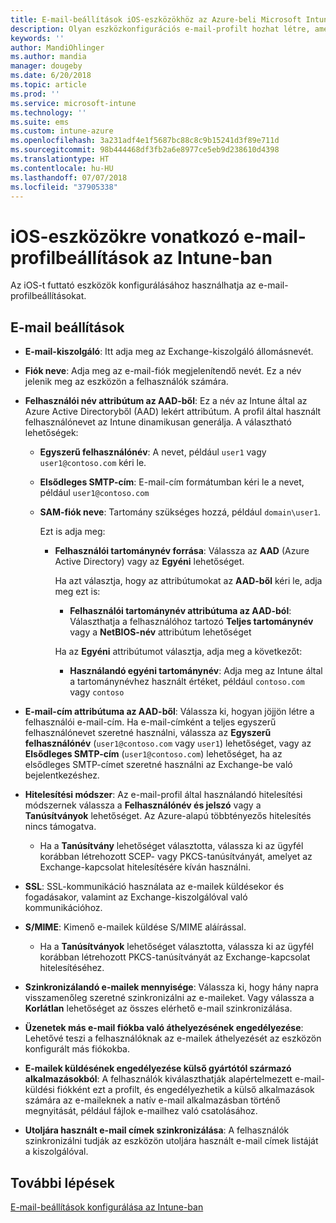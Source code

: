 ```yaml
---
title: E-mail-beállítások iOS-eszközökhöz az Azure-beli Microsoft Intune-ban | Microsoft Docs
description: Olyan eszközkonfigurációs e-mail-profilt hozhat létre, amely az Exchange-kiszolgálót használja, és a tulajdonságokat az Azure Active Directoryból olvassa be. Engedélyezheti az SSL-t, tanúsítványok vagy felhasználónév és jelszó használatával hitelesítheti a felhasználókat, valamint szinkronizálhatja az e-maileket az iOS-eszközökön a Microsoft Intune használatával.
keywords: ''
author: MandiOhlinger
ms.author: mandia
manager: dougeby
ms.date: 6/20/2018
ms.topic: article
ms.prod: ''
ms.service: microsoft-intune
ms.technology: ''
ms.suite: ems
ms.custom: intune-azure
ms.openlocfilehash: 3a231adf4e1f5687bc88c8c9b15241d3f89e711d
ms.sourcegitcommit: 98b444468df3fb2a6e8977ce5eb9d238610d4398
ms.translationtype: HT
ms.contentlocale: hu-HU
ms.lasthandoff: 07/07/2018
ms.locfileid: "37905338"
---
```

# <a name="email-profile-settings-for-ios-devices---intune"></a>iOS-eszközökre vonatkozó e-mail-profilbeállítások az Intune-ban

Az iOS-t futtató eszközök konfigurálásához használhatja az e-mail-profilbeállításokat.

## <a name="email-settings"></a>E-mail beállítások

- **E-mail-kiszolgáló**: Itt adja meg az Exchange-kiszolgáló állomásnevét.
- **Fiók neve**: Adja meg az e-mail-fiók megjelenítendő nevét. Ez a név jelenik meg az eszközön a felhasználók számára.
- **Felhasználói név attribútum az AAD-ből**: Ez a név az Intune által az Azure Active Directoryből (AAD) lekért attribútum. A profil által használt felhasználónevet az Intune dinamikusan generálja. A választható lehetőségek:
  - **Egyszerű felhasználónév**: A nevet, például `user1` vagy `user1@contoso.com` kéri le.
  - **Elsődleges SMTP-cím**: E-mail-cím formátumban kéri le a nevet, például `user1@contoso.com`
  - **SAM-fiók neve**: Tartomány szükséges hozzá, például `domain\user1`.

    Ezt is adja meg:  
    - **Felhasználói tartománynév forrása**: Válassza az **AAD** (Azure Active Directory) vagy az **Egyéni** lehetőséget.

      Ha azt választja, hogy az attribútumokat az **AAD-ből** kéri le, adja meg ezt is:
      - **Felhasználói tartománynév attribútuma az AAD-ból**: Választhatja a felhasználóhoz tartozó **Teljes tartománynév** vagy a **NetBIOS-név** attribútum lehetőséget

      Ha az **Egyéni** attribútumot választja, adja meg a következőt:
      - **Használandó egyéni tartománynév**: Adja meg az Intune által a tartománynévhez használt értéket, például `contoso.com` vagy `contoso`

- **E-mail-cím attribútuma az AAD-ből**: Válassza ki, hogyan jöjjön létre a felhasználói e-mail-cím. Ha e-mail-címként a teljes egyszerű felhasználónevet szeretné használni, válassza az **Egyszerű felhasználónév** (`user1@contoso.com` vagy `user1`) lehetőséget, vagy az **Elsődleges SMTP-cím** (`user1@contoso.com`) lehetőséget, ha az elsődleges SMTP-címet szeretné használni az Exchange-be való bejelentkezéshez.
- **Hitelesítési módszer**: Az e-mail-profil által használandó hitelesítési módszernek válassza a **Felhasználónév és jelszó** vagy a **Tanúsítványok** lehetőséget. Az Azure-alapú többtényezős hitelesítés nincs támogatva.
  - Ha a **Tanúsítvány** lehetőséget választotta, válassza ki az ügyfél korábban létrehozott SCEP- vagy PKCS-tanúsítványát, amelyet az Exchange-kapcsolat hitelesítésére kíván használni.
- **SSL**: SSL-kommunikáció használata az e-mailek küldésekor és fogadásakor, valamint az Exchange-kiszolgálóval való kommunikációhoz.
- **S/MIME**: Kimenő e-mailek küldése S/MIME aláírással.
  - Ha a **Tanúsítványok** lehetőséget választotta, válassza ki az ügyfél korábban létrehozott PKCS-tanúsítványát az Exchange-kapcsolat hitelesítéséhez.
- **Szinkronizálandó e-mailek mennyisége**: Válassza ki, hogy hány napra visszamenőleg szeretné szinkronizálni az e-maileket. Vagy válassza a **Korlátlan** lehetőséget az összes elérhető e-mail szinkronizálása.
- **Üzenetek más e-mail fiókba való áthelyezésének engedélyezése**: Lehetővé teszi a felhasználóknak az e-mailek áthelyezését az eszközön konfigurált más fiókokba.
- **E-mailek küldésének engedélyezése külső gyártótól származó alkalmazásokból**: A felhasználók kiválaszthatják alapértelmezett e-mail-küldési fiókként ezt a profilt, és engedélyezhetik a külső alkalmazások számára az e-maileknek a natív e-mail alkalmazásban történő megnyitását, például fájlok e-mailhez való csatolásához.
- **Utoljára használt e-mail címek szinkronizálása**: A felhasználók szinkronizálni tudják az eszközön utoljára használt e-mail címek listáját a kiszolgálóval.

## <a name="next-steps"></a>További lépések
[E-mail-beállítások konfigurálása az Intune-ban](email-settings-configure.md)
